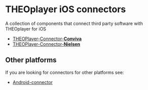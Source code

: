 # THEOplayer iOS connectors

A collection of components that connect third party software with THEOplayer for iOS

- [THEOPlayer-Connector-**Conviva**](./Code/Conviva)
- [THEOPlayer-Connector-**Nielsen**](./Code/Nielsen)

## Other platforms

If you are looking for connectors for other platforms see:

- [Android-connector](https://github.com/THEOplayer/android-connector)

